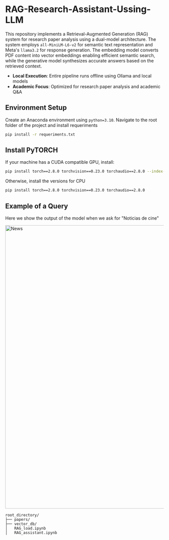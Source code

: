 # RAG-Research-Assistant-Ussing-LLM

This repository implements a Retrieval-Augmented Generation (RAG) system for research paper analysis using a dual-model architecture. The system employs `all-MiniLM-L6-v2` for semantic text representation and Meta's `llama3.2` for response generation. The embedding model converts PDF content into vector embeddings enabling efficient semantic search, while the generative model synthesizes accurate answers based on the retrieved context.

- **Local Execution**: Entire pipeline runs offline using Ollama and local models
- **Academic Focus**: Optimized for research paper analysis and academic Q&A

## Environment Setup

Create an Anaconda environment using `python=3.10`. Navigate to the root folder of the project and install requeriments

```bash
pip install -r requeriments.txt
```

## Install PyTORCH

If your machine has a CUDA compatible GPU, install:

```bash
pip install torch==2.8.0 torchvision==0.23.0 torchaudio==2.8.0 --index-url https://download.pytorch.org/whl/cu126
```
Otherwise, install the versions for CPU

```bash
pip install torch==2.8.0 torchvision==0.23.0 torchaudio==2.8.0
```

## Example of a Query

Here we show the output of the model when we ask for "Noticias de cine"

<img src="News.png" alt="News" width="900" />










```
root_directory/
├── papers/
├── vector_db/
│   RAG_load.ipynb
│   RAG_assistant.ipynb
```

